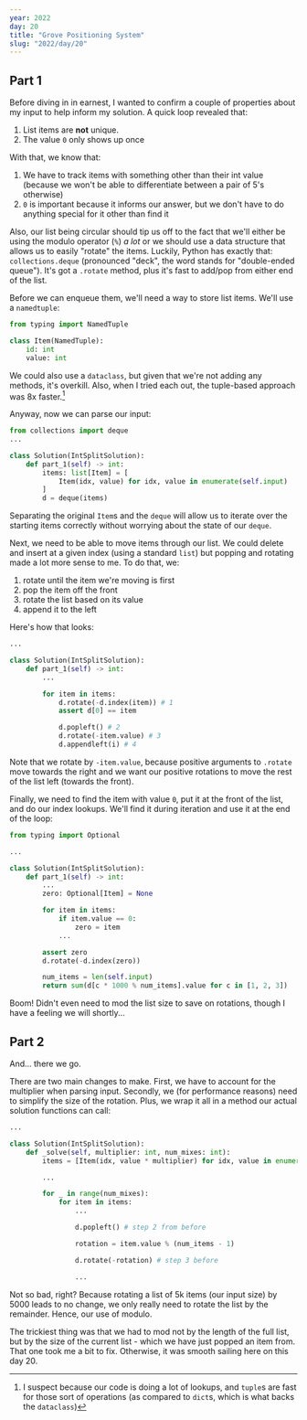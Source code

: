 ```yaml
---
year: 2022
day: 20
title: "Grove Positioning System"
slug: "2022/day/20"
---
```


## Part 1

Before diving in in earnest, I wanted to confirm a couple of properties about my input to help inform my solution. A quick loop revealed that:

1. List items are **not** unique.
2. The value `0` only shows up once

With that, we know that:

1. We have to track items with something other than their int value (because we won't be able to differentiate between a pair of 5's otherwise)
2. `0` is important because it informs our answer, but we don't have to do anything special for it other than find it

Also, our list being circular should tip us off to the fact that we'll either be using the modulo operator (`%`) _a lot_ or we should use a data structure that allows us to easily "rotate" the items. Luckily, Python has exactly that: `collections.deque` (pronounced "deck", the word stands for "double-ended queue"). It's got a `.rotate` method, plus it's fast to add/pop from either end of the list.

Before we can enqueue them, we'll need a way to store list items. We'll use a `namedtuple`:

```py
from typing import NamedTuple

class Item(NamedTuple):
    id: int
    value: int
```

We could also use a `dataclass`, but given that we're not adding any methods, it's overkill. Also, when I tried each out, the tuple-based approach was 8x faster.[^1]

Anyway, now we can parse our input:

```py
from collections import deque
...

class Solution(IntSplitSolution):
    def part_1(self) -> int:
        items: list[Item] = [
            Item(idx, value) for idx, value in enumerate(self.input)
        ]
        d = deque(items)
```

Separating the original `Item`s and the `deque` will allow us to iterate over the starting items correctly without worrying about the state of our `deque`.

Next, we need to be able to move items through our list. We could delete and insert at a given index (using a standard `list`) but popping and rotating made a lot more sense to me. To do that, we:

1. rotate until the item we're moving is first
2. pop the item off the front
3. rotate the list based on its value
4. append it to the left

Here's how that looks:

```py
...

class Solution(IntSplitSolution):
    def part_1(self) -> int:
        ...

        for item in items:
            d.rotate(-d.index(item)) # 1
            assert d[0] == item

            d.popleft() # 2
            d.rotate(-item.value) # 3
            d.appendleft(i) # 4
```

Note that we rotate by `-item.value`, because positive arguments to `.rotate` move towards the right and we want our positive rotations to move the rest of the list left (towards the front).

Finally, we need to find the item with value `0`, put it at the front of the list, and do our index lookups. We'll find it during iteration and use it at the end of the loop:

```py
from typing import Optional

...

class Solution(IntSplitSolution):
    def part_1(self) -> int:
        ...
        zero: Optional[Item] = None

        for item in items:
            if item.value == 0:
                zero = item
            ...

        assert zero
        d.rotate(-d.index(zero))

        num_items = len(self.input)
        return sum(d[c * 1000 % num_items].value for c in [1, 2, 3])
```

Boom! Didn't even need to mod the list size to save on rotations, though I have a feeling we will shortly...

## Part 2

And... there we go.

There are two main changes to make. First, we have to account for the multiplier when parsing input. Secondly, we (for performance reasons) need to simplify the size of the rotation. Plus, we wrap it all in a method our actual solution functions can call:

```py
...

class Solution(IntSplitSolution):
    def _solve(self, multiplier: int, num_mixes: int):
        items = [Item(idx, value * multiplier) for idx, value in enumerate(self.input)]

        ...

        for _ in range(num_mixes):
            for item in items:
                ...

                d.popleft() # step 2 from before

                rotation = item.value % (num_items - 1)

                d.rotate(-rotation) # step 3 before

                ...
```

Not so bad, right? Because rotating a list of 5k items (our input size) by 5000 leads to no change, we only really need to rotate the list by the remainder. Hence, our use of modulo.

The trickiest thing was that we had to mod not by the length of the full list, but by the size of the current list - which we have just popped an item from. That one took me a bit to fix. Otherwise, it was smooth sailing here on this day 20.

[^1]: I suspect because our code is doing a lot of lookups, and `tuple`s are fast for those sort of operations (as compared to `dict`s, which is what backs the `dataclass`)

